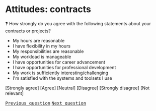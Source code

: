 # Attitudes: contracts

:question: How strongly do you agree with the following statements about your contracts or projects?

- My hours are reasonable						
- I have flexibility in my hours						
- My responsibilities are reasonable						
- My workload is manageable						
- I have opportunities for career advancement						
- I have opportunities for professional development						
- My work is sufficiently interesting/challenging						
- I'm satisfied with the systems and toolsets I use

[Strongly agree] [Agree] [Neutral] [Disagree] [Strongly disagree] [Not relevant]

<kbd>[Previous question](./Eb_3_earnings_attitudes.md)</kbd>
<kbd>[Next question](./Eb_5_workplace_attitudes.md)</kbd>